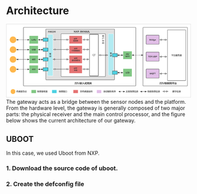 # Architecture
![''](/assets/image/gw.png)
The gateway acts as a bridge between the sensor nodes and the platform. From the hardware level, the gateway is generally composed of two major parts: the physical receiver and the main control processor, and the figure below shows the current architecture of our gateway.

## UBOOT
In this case, we used Uboot from NXP. 

### 1. Download the source code of uboot.


### 2. Create the defconfig file